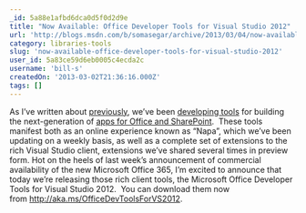 ```yaml
---
_id: 5a88e1afbd6dca0d5f0d2d9e
title: "Now Available: Office Developer Tools for Visual Studio 2012"
url: 'http://blogs.msdn.com/b/somasegar/archive/2013/03/04/now-available-office-developer-tools-for-visual-studio-2012.aspx'
category: libraries-tools
slug: 'now-available-office-developer-tools-for-visual-studio-2012'
user_id: 5a83ce59d6eb0005c4ecda2c
username: 'bill-s'
createdOn: '2013-03-02T21:36:16.000Z'
tags: []
---
```


As I’ve written about <a href="http://blogs.msdn.com/b/somasegar/archive/2012/11/12/building-apps-for-office-and-sharepoint.aspx">previously</a>, we’ve been <a href="http://blogs.msdn.com/b/somasegar/archive/2012/07/17/office-development-with-visual-studio-2012-and-napa.aspx">developing tools</a> for building the next-generation of <a href="http://msdn.microsoft.com/en-us/office/apps/fp160950.aspx">apps for Office and SharePoint</a>.  These tools manifest both as an online experience known as “Napa”, which we’ve been updating on a weekly basis, as well as a complete set of extensions to the rich Visual Studio client, extensions we’ve shared several times in preview form. Hot on the heels of last week’s announcement of commercial availability of the new Microsoft Office 365, I’m excited to announce that today we’re releasing those rich client tools, the Microsoft Office Developer Tools for Visual Studio 2012.  You can download them now from <a href="http://aka.ms/OfficeDevToolsForVS2012">http://aka.ms/OfficeDevToolsForVS2012</a>.
